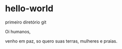 # hello-world
primeiro diretório git

Oi humanos,

venho em paz, so quero suas terras, mulheres e praias.
